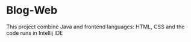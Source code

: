 # Blog-Web
This project combine Java and frontend languages: HTML, CSS and the code runs in Intellij IDE
